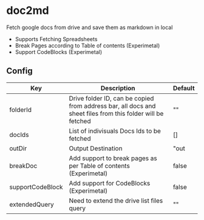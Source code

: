 # doc2md

Fetch google docs from drive and save them as markdown in local

- Supports Fetching Spreadsheets
- Break Pages according to Table of contents (Experimetal)
- Support CodeBlocks (Experimetal)

## Config

| Key              | Description                                                                                                | Default |
| ---------------- | ---------------------------------------------------------------------------------------------------------- | ------- |
| folderId         | Drive folder ID, can be copied from address bar, all docs and sheet files from this folder will be fetched | ""      |
| docIds           | List of indivisuals Docs Ids to be fetched                                                                 | []      |
| outDir           | Output Destination                                                                                         | "out    |
| breakDoc         | Add support to break pages as per Table of contents (Experimetal)                                          | false   |
| supportCodeBlock | Add support for CodeBlocks (Experimetal)                                                                   | false   |
| extendedQuery    | Need to extend the drive list files query                                                                  | ""      |
